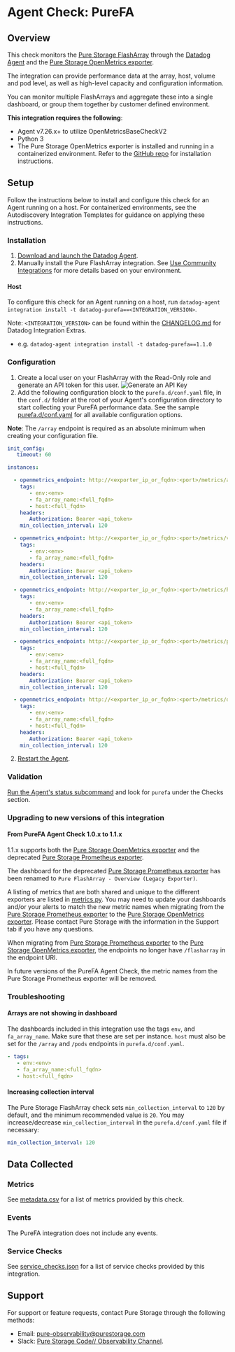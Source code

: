 # Agent Check: PureFA

## Overview

This check monitors the [Pure Storage FlashArray][3] through the [Datadog Agent][2] and the [Pure Storage OpenMetrics exporter][1]. 

The integration can provide performance data at the array, host, volume and pod level, as well as high-level capacity and configuration information.

You can monitor multiple FlashArrays and aggregate these into a single dashboard, or group them together by customer defined environment.

**This integration requires the following**:

 - Agent v7.26.x+ to utilize OpenMetricsBaseCheckV2
 - Python 3
 - The Pure Storage OpenMetrics exporter is installed and running in a containerized environment. Refer to the [GitHub repo][1] for installation instructions.

## Setup

Follow the instructions below to install and configure this check for an Agent running on a host. For containerized environments, see the Autodiscovery Integration Templates for guidance on applying these instructions.

### Installation

1. [Download and launch the Datadog Agent][9].
2. Manually install the Pure FlashArray integration. See [Use Community Integrations][10] for more details based on your environment.


#### Host

To configure this check for an Agent running on a host, run `datadog-agent integration install -t datadog-purefa==<INTEGRATION_VERSION>`.

Note:  `<INTEGRATION_VERSION>` can be found within the [CHANGELOG.md][13] for Datadog Integration Extras. 
  * e.g. `datadog-agent integration install -t datadog-purefa==1.1.0`

### Configuration

1. Create a local user on your FlashArray with the Read-Only role and generate an API token for this user.
   ![Generate an API Key](https://raw.githubusercontent.com/DataDog/integrations-extras/master/purefa/images/API.png) 
2. Add the following configuration block to the `purefa.d/conf.yaml` file, in the `conf.d/` folder at the root of your Agent's configuration directory to start collecting your PureFA performance data. See the sample [purefa.d/conf.yaml][4] for all available configuration options.

**Note**: The `/array` endpoint is required as an absolute minimum when creating your configuration file.

```yaml
init_config:
   timeout: 60

instances:

  - openmetrics_endpoint: http://<exporter_ip_or_fqdn>:<port>/metrics/array?endpoint=<array_ip_or_fqdn>
    tags:
       - env:<env>
       - fa_array_name:<full_fqdn>
       - host:<full_fqdn>
    headers:
       Authorization: Bearer <api_token>
    min_collection_interval: 120

  - openmetrics_endpoint: http://<exporter_ip_or_fqdn>:<port>/metrics/volumes?endpoint=<array_ip_or_fqdn>
    tags:
       - env:<env>
       - fa_array_name:<full_fqdn>
    headers:
       Authorization: Bearer <api_token>
    min_collection_interval: 120

  - openmetrics_endpoint: http://<exporter_ip_or_fqdn>:<port>/metrics/hosts?endpoint=<array_ip_or_fqdn>
    tags:
       - env:<env>
       - fa_array_name:<full_fqdn>
    headers:
       Authorization: Bearer <api_token>
    min_collection_interval: 120

  - openmetrics_endpoint: http://<exporter_ip_or_fqdn>:<port>/metrics/pods?endpoint=<array_ip_or_fqdn>
    tags:
       - env:<env>
       - fa_array_name:<full_fqdn>
       - host:<full_fqdn>
    headers:
       Authorization: Bearer <api_token>
    min_collection_interval: 120

  - openmetrics_endpoint: http://<exporter_ip_or_fqdn>:<port>/metrics/directories?endpoint=<array_ip_or_fqdn>
    tags:
       - env:<env>
       - fa_array_name:<full_fqdn>
       - host:<full_fqdn>
    headers:
       Authorization: Bearer <api_token>
    min_collection_interval: 120
```

2. [Restart the Agent][5].

### Validation

[Run the Agent's status subcommand][6] and look for `purefa` under the Checks section.



### Upgrading to new versions of this integration

#### From PureFA Agent Check 1.0.x to 1.1.x

1.1.x supports both the [Pure Storage OpenMetrics exporter][1] and the deprecated [Pure Storage Prometheus exporter][14].

The dashboard for the deprecated [Pure Storage Prometheus exporter][14] has been renamed to `Pure FlashArray - Overview (Legacy Exporter)`.

A listing of metrics that are both shared and unique to the different exporters are listed in [metrics.py][15]. You may need to update your dashboards and/or your alerts to match the new metric names when migrating from the [Pure Storage Prometheus exporter][14] to the [Pure Storage OpenMetrics exporter][1]. Please contact Pure Storage with the information in the Support tab if you have any questions.

When migrating from [Pure Storage Prometheus exporter][14] to the [Pure Storage OpenMetrics exporter][1], the endpoints no longer have `/flasharray` in the endpoint URI.

In future versions of the PureFA Agent Check, the metric names from the Pure Storage Prometheus exporter will be removed.

### Troubleshooting

#### Arrays are not showing in dashboard

The dashboards included in this integration use the tags `env`, and `fa_array_name`. Make sure that these are set per instance. `host` must also be set for the `/array` and `/pods` endpoints in `purefa.d/conf.yaml`.

```yaml
- tags:
   - env:<env>
   - fa_array_name:<full_fqdn>
   - host:<full_fqdn>
```

#### Increasing collection interval

The Pure Storage FlashArray check sets `min_collection_interval` to `120` by default, and the minimum recommended value is `20`. You may increase/decrease `min_collection_interval` in the `purefa.d/conf.yaml` file if necessary:

```yaml
min_collection_interval: 120
```


## Data Collected

### Metrics

See [metadata.csv][7] for a list of metrics provided by this check.

### Events

The PureFA integration does not include any events.

### Service Checks

See [service_checks.json][12] for a list of service checks provided by this integration.

## Support

For support or feature requests, contact Pure Storage through the following methods:
* Email: pure-observability@purestorage.com
* Slack: [Pure Storage Code// Observability Channel][11].

[1]: https://github.com/PureStorage-OpenConnect/pure-fa-openmetrics-exporter
[2]: https://app.datadoghq.com/account/settings#agent
[3]: https://www.purestorage.com/products.html
[4]: https://github.com/datadog/integrations-extras/blob/master/purefa/datadog_checks/purefa/data/conf.yaml.example
[5]: https://docs.datadoghq.com/agent/guide/agent-commands/#start-stop-and-restart-the-agent
[6]: https://docs.datadoghq.com/agent/guide/agent-commands/#agent-status-and-information
[7]: https://github.com/DataDog/integrations-extras/blob/master/purefa/metadata.csv
[9]: https://app.datadoghq.com/account/settings#agent
[10]: https://docs.datadoghq.com/agent/guide/community-integrations-installation-with-docker-agent
[11]: https://code-purestorage.slack.com/messages/C0357KLR1EU
[12]: https://github.com/DataDog/integrations-extras/blob/master/purefa/assets/service_checks.json
[13]: https://github.com/DataDog/integrations-extras/blob/master/purefa/CHANGELOG.md
[14]: https://github.com/PureStorage-OpenConnect/pure-exporter
[15]: https://github.com/datadog/integrations-extras/blob/master/purefa/datadog_checks/purefa/metrics.py